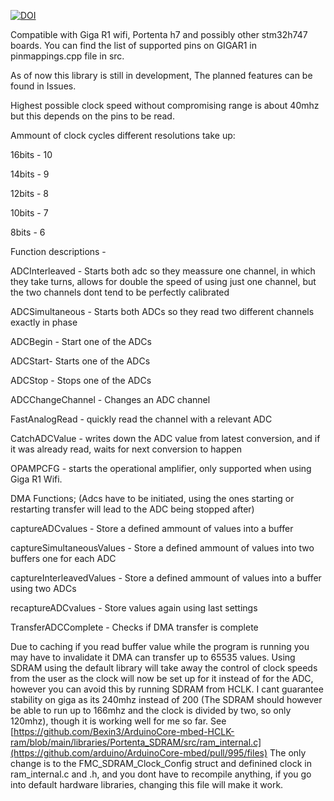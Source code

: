 [![DOI](https://zenodo.org/badge/612708712.svg)](https://doi.org/10.5281/zenodo.15555644)

Compatible with Giga R1 wifi, Portenta h7 and possibly other stm32h747 boards. You can find the list of supported pins on GIGAR1 in pinmappings.cpp file in src.

As of now this library is still in development, The planned features can be found in Issues.

Highest possible clock speed without compromising range is about 40mhz but this depends on the pins to be read.


Ammount of clock cycles different resolutions take up:

16bits - 10

14bits - 9

12bits - 8

10bits - 7

8bits  - 6


Function descriptions - 

ADCInterleaved - Starts both adc so they meassure one channel, in which they take turns, allows for double the speed of using just one channel, but the two channels dont tend to be perfectly calibrated

ADCSimultaneous - Starts both ADCs so they read two different channels exactly in phase

ADCBegin - Start one of the ADCs

ADCStart- Starts one of the ADCs

ADCStop - Stops one of the ADCs

ADCChangeChannel - Changes an ADC channel

FastAnalogRead - quickly read the channel with a relevant ADC

CatchADCValue - writes down the ADC value from latest conversion, and if it was already read, waits for next conversion to happen

OPAMPCFG - starts the operational amplifier, only supported when using Giga R1 Wifi.


DMA Functions; (Adcs have to be initiated, using the ones starting or restarting transfer will lead to the ADC being stopped after) 


captureADCvalues - Store a defined ammount of values into a buffer

captureSimultaneousValues - Store a defined ammount of values into two buffers one for each ADC

captureInterleavedValues - Store a defined ammount of values into a buffer using two ADCs 

recaptureADCvalues - Store values again using last settings

TransferADCComplete - Checks if DMA transfer is complete


Due to caching if you read buffer value while the program is running you may have to invalidate it
DMA can transfer up to 65535 values.
Using SDRAM using the default library will take away the control of clock speeds from the user as the clock will now be set up for it instead of for the ADC, however you can avoid this by running SDRAM from HCLK. I cant guarantee stability on giga as its 240mhz instead of 200 (The SDRAM should however be able to run up to 166mhz and the clock is divided by two, so only 120mhz), though it is working well for me so far. See [https://github.com/Bexin3/ArduinoCore-mbed-HCLK-ram/blob/main/libraries/Portenta_SDRAM/src/ram_internal.c](https://github.com/arduino/ArduinoCore-mbed/pull/995/files)
The only change is to the FMC_SDRAM_Clock_Config struct and definined clock in ram_internal.c and .h, and you dont have to recompile anything, if you go into default hardware libraries, changing this file will make it work.
